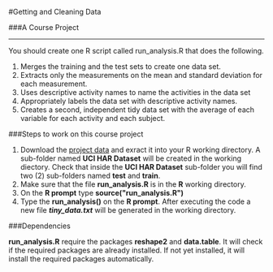 #Getting and Cleaning Data

###A Course Project

---

You should create one R script called run_analysis.R that does the following.

1. Merges the training and the test sets to create one data set.
2. Extracts only the measurements on the mean and standard deviation for each measurement.
3. Uses descriptive activity names to name the activities in the data set
4. Appropriately labels the data set with descriptive activity names.
5. Creates a second, independent tidy data set with the average of each variable for each activity and each subject.


###Steps to work on this course project

1. Download the [project data](https://d396qusza40orc.cloudfront.net/getdata%2Fprojectfiles%2FUCI%20HAR%20Dataset.zip) and exract it into your R working directory. A sub-folder named **UCI HAR Dataset** will be created in the working diectory. Check that inside the **UCI HAR Dataset** sub-folder you will find two (2) sub-folders named **test** and **train**.
2. Make sure that the file **run_analysis.R** is in the **R** working directory.
3. On the **R prompt** type **source("run_analysis.R")**
4. Type the **run_analysis()** on the **R prompt**. After executing the code a new file ***tiny_data.txt*** will be generated in the working directory.

###Dependencies

**run_analysis.R** require the packages **reshape2** and **data.table**. It will check if the required packages are already installed. If not yet installed, it will install the required packages automatically.